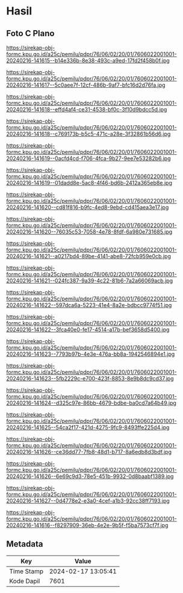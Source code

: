 # Hasil

## Foto C Plano

https://sirekap-obj-formc.kpu.go.id/a25c/pemilu/pdpr/76/06/02/20/01/7606022001001-20240216-141615--b14e336b-8e38-493c-a9ed-17fd2f458b0f.jpg

https://sirekap-obj-formc.kpu.go.id/a25c/pemilu/pdpr/76/06/02/20/01/7606022001001-20240216-141617--5c0aee7f-12cf-486b-9af7-bfc16d2d76fa.jpg

https://sirekap-obj-formc.kpu.go.id/a25c/pemilu/pdpr/76/06/02/20/01/7606022001001-20240216-141618--effd4af4-ce31-4538-bf0c-3f10d9bdcc5d.jpg

https://sirekap-obj-formc.kpu.go.id/a25c/pemilu/pdpr/76/06/02/20/01/7606022001001-20240216-141618--c769173b-b5c5-471c-a28e-3f32861b56d6.jpg

https://sirekap-obj-formc.kpu.go.id/a25c/pemilu/pdpr/76/06/02/20/01/7606022001001-20240216-141619--0acfd4cd-f706-4fca-9b27-9ee7e53282b6.jpg

https://sirekap-obj-formc.kpu.go.id/a25c/pemilu/pdpr/76/06/02/20/01/7606022001001-20240216-141619--01dadd8e-5ac8-4f46-bd6b-2412a365eb8e.jpg

https://sirekap-obj-formc.kpu.go.id/a25c/pemilu/pdpr/76/06/02/20/01/7606022001001-20240216-141620--cd81f816-b9fc-4ed8-9ebd-cd415aea3e17.jpg

https://sirekap-obj-formc.kpu.go.id/a25c/pemilu/pdpr/76/06/02/20/01/7606022001001-20240216-141620--76035c53-7058-4e78-8fdf-6a980e731685.jpg

https://sirekap-obj-formc.kpu.go.id/a25c/pemilu/pdpr/76/06/02/20/01/7606022001001-20240216-141621--a0217bd4-89be-4141-abe8-72fcb959e0cb.jpg

https://sirekap-obj-formc.kpu.go.id/a25c/pemilu/pdpr/76/06/02/20/01/7606022001001-20240216-141621--024fc387-9a39-4c22-81b6-7a2a66069acb.jpg

https://sirekap-obj-formc.kpu.go.id/a25c/pemilu/pdpr/76/06/02/20/01/7606022001001-20240216-141622--597dca6a-5223-41e4-8a2e-bdbcc9774f51.jpg

https://sirekap-obj-formc.kpu.go.id/a25c/pemilu/pdpr/76/06/02/20/01/7606022001001-20240216-141622--3fca40e0-fe17-4514-a17b-bef3658d5400.jpg

https://sirekap-obj-formc.kpu.go.id/a25c/pemilu/pdpr/76/06/02/20/01/7606022001001-20240216-141623--7793b97b-4e3e-476a-bb8a-1942546894e1.jpg

https://sirekap-obj-formc.kpu.go.id/a25c/pemilu/pdpr/76/06/02/20/01/7606022001001-20240216-141623--5fb2229c-e700-423f-8853-8e9b8dc9cd37.jpg

https://sirekap-obj-formc.kpu.go.id/a25c/pemilu/pdpr/76/06/02/20/01/7606022001001-20240216-141624--d325c97e-86bb-4679-bdbe-ba0cd7a64b49.jpg

https://sirekap-obj-formc.kpu.go.id/a25c/pemilu/pdpr/76/06/02/20/01/7606022001001-20240216-141625--54ca2f17-421d-4275-9fc9-8493ffe225d4.jpg

https://sirekap-obj-formc.kpu.go.id/a25c/pemilu/pdpr/76/06/02/20/01/7606022001001-20240216-141626--ce36dd77-7fb8-48d1-b717-8a6edb8d3bdf.jpg

https://sirekap-obj-formc.kpu.go.id/a25c/pemilu/pdpr/76/06/02/20/01/7606022001001-20240216-141626--6e69c9d3-78e5-451b-9932-0d8baabf1389.jpg

https://sirekap-obj-formc.kpu.go.id/a25c/pemilu/pdpr/76/06/02/20/01/7606022001001-20240216-141627--0d4778e2-e3a0-4cef-a1b3-92cc38ff7193.jpg

https://sirekap-obj-formc.kpu.go.id/a25c/pemilu/pdpr/76/06/02/20/01/7606022001001-20240216-141616--f8297909-36eb-4e2e-9b5f-f5ba7573cf7f.jpg


## Metadata

| Key        | Value               |
| ---------- | ------------------- |
| Time Stamp | 2024-02-17 13:05:41 |
| Kode Dapil | 7601                |



